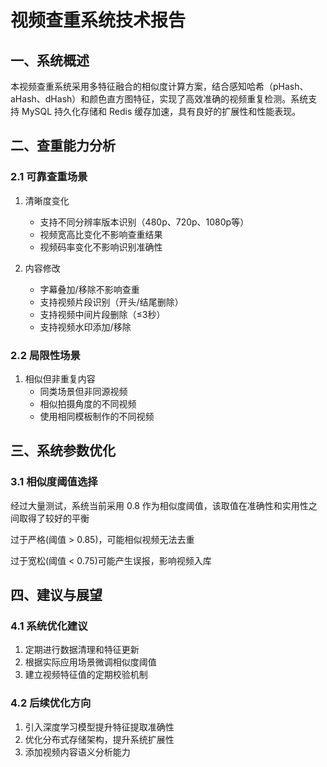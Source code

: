 # 视频查重系统技术报告
## 一、系统概述
本视频查重系统采用多特征融合的相似度计算方案，结合感知哈希（pHash、aHash、dHash）和颜色直方图特征，实现了高效准确的视频重复检测。系统支持 MySQL 持久化存储和 Redis 缓存加速，具有良好的扩展性和性能表现。

## 二、查重能力分析
### 2.1 可靠查重场景
1. 清晰度变化
   
   - 支持不同分辨率版本识别（480p、720p、1080p等）
   - 视频宽高比变化不影响查重结果
   - 视频码率变化不影响识别准确性
2. 内容修改
   
   - 字幕叠加/移除不影响查重
   - 支持视频片段识别（开头/结尾删除）
   - 支持视频中间片段删除（≤3秒）
   - 支持视频水印添加/移除
### 2.2 局限性场景
1. 相似但非重复内容
   - 同类场景但非同源视频
   - 相似拍摄角度的不同视频
   - 使用相同模板制作的不同视频
## 三、系统参数优化
### 3.1 相似度阈值选择
经过大量测试，系统当前采用 0.8 作为相似度阈值，该取值在准确性和实用性之间取得了较好的平衡

过于严格(阈值 > 0.85)，可能相似视频无法去重

过于宽松(阈值 < 0.75)可能产生误报，影响视频入库

## 四、建议与展望
### 4.1 系统优化建议
1. 定期进行数据清理和特征更新
2. 根据实际应用场景微调相似度阈值
3. 建立视频特征值的定期校验机制
### 4.2 后续优化方向
1. 引入深度学习模型提升特征提取准确性
2. 优化分布式存储架构，提升系统扩展性
3. 添加视频内容语义分析能力